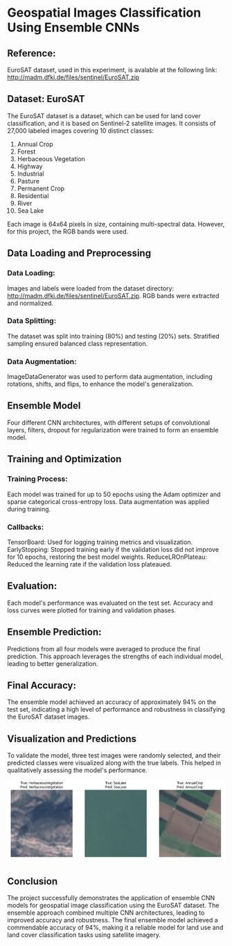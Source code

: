 # Geospatial Images Classification Using Ensemble CNNs

## Reference: 
EuroSAT dataset, used in this experiment, is avalable at the following link: <http://madm.dfki.de/files/sentinel/EuroSAT.zip>

## Dataset: EuroSAT

The EuroSAT dataset is a dataset, which can be used for land cover classification, and it is based on Sentinel-2 satellite images. It consists of 27,000 labeled images covering 10 distinct classes:

1. Annual Crop
2. Forest
3. Herbaceous Vegetation
4. Highway
5. Industrial
6. Pasture
7. Permanent Crop
8. Residential
9. River
10. Sea Lake

Each image is 64x64 pixels in size, containing multi-spectral data. 
However, for this project, the RGB bands were used.

## Data Loading and Preprocessing

  ### Data Loading:
  Images and labels were loaded from the dataset directory: <http://madm.dfki.de/files/sentinel/EuroSAT.zip>.
  RGB bands were extracted and normalized.

  ### Data Splitting:
  The dataset was split into training (80%) and testing (20%) sets.
  Stratified sampling ensured balanced class representation.

  ### Data Augmentation:
  ImageDataGenerator was used to perform data augmentation, including rotations, shifts, and flips, to enhance the model's generalization.

## Ensemble Model
Four different CNN architectures, with different setups of convolutional layers, filters, dropout for regularization  were trained to form an ensemble model.

## Training and Optimization

  ### Training Process:
  Each model was trained for up to 50 epochs using the Adam optimizer and sparse categorical cross-entropy loss.
  Data augmentation was applied during training.
  
  ### Callbacks:
  TensorBoard: Used for logging training metrics and visualization.
  EarlyStopping: Stopped training early if the validation loss did not improve for 10 epochs, restoring the best model weights.
  ReduceLROnPlateau: Reduced the learning rate if the validation loss plateaued.

## Evaluation:
Each model's performance was evaluated on the test set.
Accuracy and loss curves were plotted for training and validation phases.

## Ensemble Prediction:
Predictions from all four models were averaged to produce the final prediction.
This approach leverages the strengths of each individual model, leading to better generalization.

## Final Accuracy:
The ensemble model achieved an accuracy of approximately 94% on the test set, indicating a high level of performance and robustness in classifying the EuroSAT dataset images.

## Visualization and Predictions
To validate the model, three test images were randomly selected, and their predicted classes were visualized along with the true labels. This helped in qualitatively assessing the model's performance.
<p align="left">
  <img width="631" height="188" src="image.png">
</p>

## Conclusion
The project successfully demonstrates the application of ensemble CNN models for geospatial image classification using the EuroSAT dataset. 
The ensemble approach combined multiple CNN architectures, leading to improved accuracy and robustness. 
The final ensemble model achieved a commendable accuracy of 94%, making it a reliable model for land use and land cover classification tasks using satellite imagery.
